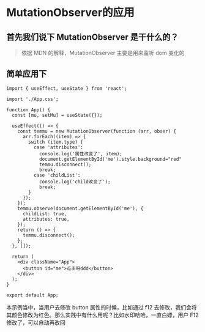 # MutationObserver的应用

## 首先我们说下 MutationObserver 是干什么的？

> 依据 MDN 的解释，MutationObserver 主要是用来监听 dom 变化的

<!-- truncate -->
## 简单应用下

```
import { useEffect, useState } from 'react';

import './App.css';

function App() {
  const [mu, setMu] = useState({});

  useEffect(() => {
    const temmu = new MutationObserver(function (arr, obser) {
      arr.forEach((item) => {
        switch (item.type) {
          case 'attributes':
            console.log('属性改变了', item);
            document.getElementById('me').style.background="red"
            temmu.disconnect();
            break;
          case 'childList':
            console.log('child改变了');
            break;
        }
      });
    });
    temmu.observe(document.getElementById('me'), {
      childList: true,
      attributes: true,
    });
    return () => {
      temmu.disconnect();
    };
  }, []);

  return (
    <div className="App">
      <button id="me">点击呀ddd</button>
    </div>
  );
}

export default App;

```

本示例当中，当用户去修改 button 属性的时候，比如通过 f12 去修改，我们会将其颜色修改为红色。那么实践中有什么用呢？比如水印哈哈，一直白嫖，用户 F12 修改了，可以自动再改回

